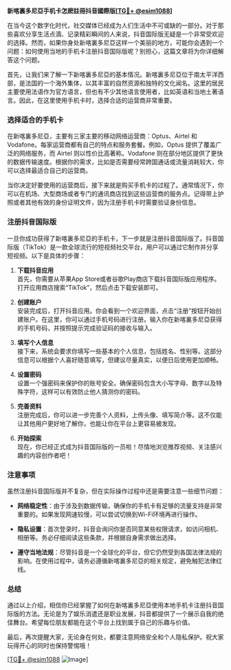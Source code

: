 **新喀裏多尼亞手机卡怎麽註冊抖音國際版[[TG💪+ @esim1088](https://t.me/s/esim1088)]**

在当今这个数字化时代，社交媒体已经成为人们生活中不可或缺的一部分。对于那些喜欢分享生活点滴、记录精彩瞬间的人来说，抖音国际版无疑是一个非常受欢迎的选择。然而，如果你身处新喀裏多尼亞这样一个美丽的地方，可能你会遇到一个问题：如何使用当地的手机卡注册抖音国际版呢？别担心，这篇文章将为你详细解答这个问题。

首先，让我们来了解一下新喀裏多尼亞的基本情况。新喀裏多尼亞位于南太平洋西部，是法国的一个海外集体，以其丰富的自然资源和独特的文化闻名。这里的居民主要使用法语作为官方语言，但也有不少其他语言使用者，比如英语和当地土著语言。因此，在这里使用手机卡时，选择合适的运营商非常重要。

### **选择适合的手机卡**

在新喀裏多尼亞，主要有三家主要的移动网络运营商：Optus、Airtel 和 Vodafone。每家运营商都有自己的特点和服务套餐。例如，Optus 提供了覆盖广泛的网络服务，而 Airtel 则以性价比高著称。Vodafone 则在部分地区提供了更快的数据传输速度。根据你的需求，比如是否需要经常跨国通话或流量消耗较大，你可以选择最适合自己的运营商。

当你决定好要使用的运营商后，接下来就是购买手机卡的过程了。通常情况下，你可以在机场、大型商场或者专门的通讯商店找到这些运营商的服务点。记得带上护照或者其他有效的身份证明文件，因为注册手机卡时需要验证身份信息。

### **注册抖音国际版**

一旦你成功获得了新喀裏多尼亞的手机卡，下一步就是注册抖音国际版了。抖音国际版（TikTok）是一款全球流行的短视频社交平台，用户可以通过它制作并分享短视频。以下是具体的步骤：

1. **下载抖音应用**  
   首先，你需要从苹果App Store或者谷歌Play商店下载抖音国际版应用程序。打开应用商店搜索“TikTok”，然后点击下载安装即可。

2. **创建账户**  
   安装完成后，打开抖音应用。你会看到一个欢迎界面，点击“注册”按钮开始创建账户。在这里，你可以通过手机号码进行注册。输入你在新喀裏多尼亞获得的手机号码，并按照提示完成验证码的接收与输入。

3. **填写个人信息**  
   接下来，系统会要求你填写一些基本的个人信息，包括姓名、性别等。这部分信息可以根据个人喜好随意填写，但建议尽量真实，以便日后使用更加顺畅。

4. **设置密码**  
   设置一个强密码来保护你的账号安全。确保密码包含大小写字母、数字以及特殊字符，这样可以有效防止他人猜测你的密码。

5. **完善资料**  
   注册完成后，你可以进一步完善个人资料，上传头像、填写简介等。这不仅能让其他用户更好地了解你，也能让你在平台上更容易被发现。

6. **开始探索**  
   现在，你已经正式成为抖音国际版的一员啦！尽情地浏览推荐视频、关注感兴趣的内容创作者吧！

### **注意事项**

虽然注册抖音国际版并不复杂，但在实际操作过程中还是需要注意一些细节问题：

- **网络稳定性**：由于涉及到数据传输，确保你的手机卡有足够的流量支持是非常重要的。如果发现网速较慢，可以尝试切换到Wi-Fi环境再进行操作。
  
- **隐私设置**：首次登录时，抖音会询问你是否同意某些权限请求，如访问相机、相册等。务必仔细阅读这些条款，并根据自身需求做出选择。

- **遵守当地法规**：尽管抖音是一个全球化的平台，但它仍然受到各国法律法规的影响。在使用过程中，请务必遵循新喀裏多尼亞的相关规定，避免触犯法律红线。

### **总结**

通过以上介绍，相信你已经掌握了如何在新喀裏多尼亞使用本地手机卡注册抖音国际版的方法。无论是为了娱乐消遣还是职业发展，抖音都提供了一个展示自我的绝佳舞台。希望每位朋友都能在这个平台上找到属于自己的乐趣与价值。

最后，再次提醒大家，无论身在何处，都要注意网络安全和个人隐私保护。祝大家玩得开心的同时也保持警惕哦！

[[TG💪+ @esim1088](https://t.me/s/esim1088) ![Image](https://i.postimg.cc/4NQfJmqS/Snipaste-2025-05-13-00-14-12.png)]